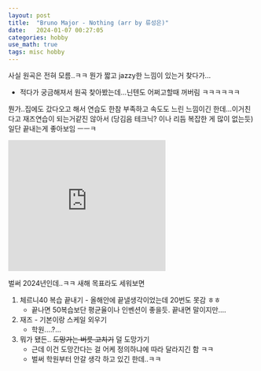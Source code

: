 ```yaml
---
layout: post
title:  "Bruno Major - Nothing (arr by 류성은)"
date:   2024-01-07 00:27:05 
categories: hobby
use_math: true
tags: misc hobby
---
```


사실 원곡은 전혀 모름..ㅋㅋ 뭔가 짧고 jazzy한 느낌이 있는거 찾다가…
- 적다가 궁금해져서 원곡 찾아봤는데...닌텐도 어쩌고할때 꺼버림 ㅋㅋㅋㅋㅋㅋ

뭔가..집에도 갔다오고 해서 연습도 한참 부족하고 속도도 느린 느낌이긴 한데...이거친다고 재즈연습이 되는거같진 않아서 (당김음 테크닉? 이나 리듬 복잡한 게 많이 없는듯) 일단 끝내는게 좋아보임 ㅡㅡㅋ

<iframe allowfullscreen="allowfullscreen" class="b-hbp-video b-uploaded" frameborder="0" height="266" id="BLOGGER-video-44c664fc9e24aae3-19996" mozallowfullscreen="mozallowfullscreen" src="https://www.blogger.com/video.g?token=AD6v5dyj_PWmYMNDeC4jcXOeJH9mu_LnyRAuxneVi-kLsu3Jgm68WAQcmrB5Gm6dZCTRMqmB5s21-bOw7WMA0YNuYXBFzf56Zd3awSGQqAjDSgzvMNxdRCPecnmhcs0u0VdgkIlcPI8" webkitallowfullscreen="webkitallowfullscreen" width="320"></iframe>


벌써 2024년인데..ㅋㅋ 새해 목표라도 세워보면
1. 체르니40 복습 끝내기 - 올해안에 끝낼생각이었는데 20번도 못감 ㅎㅎ
    - 끝나면 50복습보단 평균율이나 인벤션이 좋을듯. 끝내면 말이지만....
2. 재즈 - 기본이랑 스케일 외우기
    - 학원....?...
3. 뭐가 됐든.. <del>도망가는 버릇 고치기</del> 덜 도망가기
    - 근데 이건 도망간다는 걸 어케 정의하냐에 따라 달라지긴 함 ㅋㅋ
    - 벌써 학원부터 안갈 생각 하고 있긴 한데..ㅋㅋ
